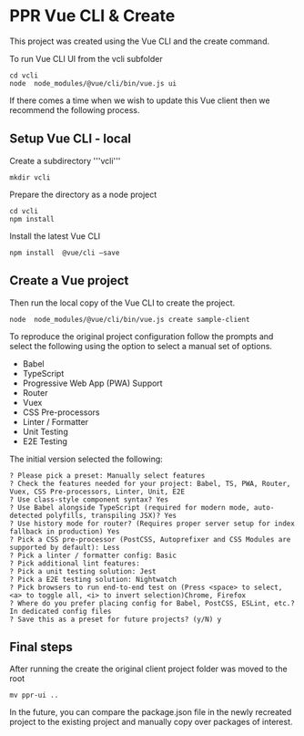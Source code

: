 # PPR Vue CLI & Create

This project was created using the Vue CLI and the create command.  

To run Vue CLI UI from the vcli subfolder 
```shell script
cd vcli
node  node_modules/@vue/cli/bin/vue.js ui
```

If there comes a time when we wish to update this Vue client then we recommend the following process.

## Setup Vue CLI - local
Create a subdirectory '''vcli'''
```shell script
mkdir vcli
```
Prepare the directory as a node project
```shell script
cd vcli
npm install
```
Install the latest Vue CLI
```shell script
npm install  @vue/cli —save
```

## Create a Vue project
Then run the local copy of the Vue CLI to create the project.
```shell script
node  node_modules/@vue/cli/bin/vue.js create sample-client
```

To reproduce the original project configuration follow the prompts and select the following using the 
option to select a manual set of options.
   - Babel
   - TypeScript
   - Progressive Web App (PWA) Support
   - Router
   - Vuex
   - CSS Pre-processors
   - Linter / Formatter
   - Unit Testing
   - E2E Testing

The initial version selected the following:
``` 
? Please pick a preset: Manually select features
? Check the features needed for your project: Babel, TS, PWA, Router, Vuex, CSS Pre-processors, Linter, Unit, E2E
? Use class-style component syntax? Yes
? Use Babel alongside TypeScript (required for modern mode, auto-detected polyfills, transpiling JSX)? Yes
? Use history mode for router? (Requires proper server setup for index fallback in production) Yes
? Pick a CSS pre-processor (PostCSS, Autoprefixer and CSS Modules are supported by default): Less
? Pick a linter / formatter config: Basic
? Pick additional lint features: 
? Pick a unit testing solution: Jest
? Pick a E2E testing solution: Nightwatch
? Pick browsers to run end-to-end test on (Press <space> to select, <a> to toggle all, <i> to invert selection)Chrome, Firefox
? Where do you prefer placing config for Babel, PostCSS, ESLint, etc.? In dedicated config files
? Save this as a preset for future projects? (y/N) y
```

## Final steps
After running the create the original client project folder was moved to the root
```shell script
mv ppr-ui ..
``` 

In the future, you can compare the package.json file in the newly recreated project to the existing project and manually copy
over packages of interest.

